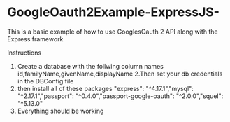 # GoogleOauth2Example-ExpressJS-
This is a basic example of how to use GooglesOauth 2 API along with the Express framework

Instructions

1. Create a database with the follwing column names
id,familyName,givenName,displayName
2.Then set your db credentials in the DBConfig file
3. then install all of these packages "express": "^4.17.1","mysql": "^2.17.1","passport": "^0.4.0","passport-google-oauth": "^2.0.0","squel": "^5.13.0"
4. Everything should be working
